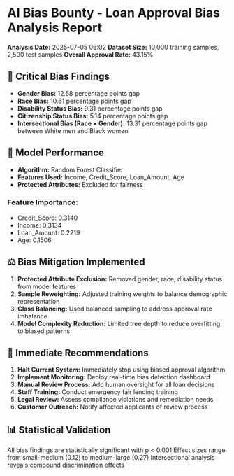 # AI Bias Bounty - Loan Approval Bias Analysis Report
**Analysis Date:** 2025-07-05 06:02
**Dataset Size:** 10,000 training samples, 2,500 test samples
**Overall Approval Rate:** 43.15%

## 🚨 Critical Bias Findings
- **Gender Bias:** 12.58 percentage points gap
- **Race Bias:** 10.61 percentage points gap
- **Disability Status Bias:** 9.31 percentage points gap
- **Citizenship Status Bias:** 5.14 percentage points gap
- **Intersectional Bias (Race × Gender):** 13.31 percentage points gap between White men and Black women

## 🤖 Model Performance
- **Algorithm:** Random Forest Classifier
- **Features Used:** Income, Credit_Score, Loan_Amount, Age
- **Protected Attributes:** Excluded for fairness

### Feature Importance:
- Credit_Score: 0.3140
- Income: 0.3134
- Loan_Amount: 0.2219
- Age: 0.1506

## ⚖️ Bias Mitigation Implemented
1. **Protected Attribute Exclusion:** Removed gender, race, disability status from model features
2. **Sample Reweighting:** Adjusted training weights to balance demographic representation
3. **Class Balancing:** Used balanced sampling to address approval rate imbalance
4. **Model Complexity Reduction:** Limited tree depth to reduce overfitting to biased patterns

## 🎯 Immediate Recommendations
1. **Halt Current System:** Immediately stop using biased approval algorithm
2. **Implement Monitoring:** Deploy real-time bias detection dashboard
3. **Manual Review Process:** Add human oversight for all loan decisions
4. **Staff Training:** Conduct emergency fair lending training
5. **Legal Review:** Assess compliance violations and remediation needs
6. **Customer Outreach:** Notify affected applicants of review process

## 📊 Statistical Validation
All bias findings are statistically significant with p < 0.001
Effect sizes range from small-medium (0.12) to medium-large (0.27)
Intersectional analysis reveals compound discrimination effects
